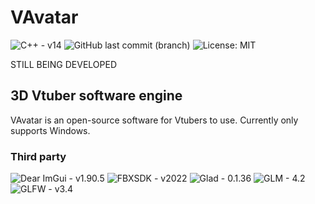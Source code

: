 # VAvatar
![C++ - v14](https://img.shields.io/badge/C++-v14-green?)
![GitHub last commit (branch)](https://img.shields.io/github/last-commit/TxbiG/VAvatar?color=green)
![License: MIT](https://img.shields.io/badge/License-MIT-green.svg)

STILL BEING DEVELOPED

## 3D Vtuber software engine
VAvatar is an open-source software for Vtubers to use.
Currently only supports Windows.

### Third party
![Dear ImGui - v1.90.5](https://img.shields.io/badge/Dear_ImGui_v1.90.5-1BB76E)
![FBXSDK - v2022](https://img.shields.io/badge/FBXSDK-v2022-green?)
![Glad - 0.1.36](https://img.shields.io/badge/Glad-v0.1.36-5586A4)
![GLM - 4.2](https://img.shields.io/badge/GLM-v4.2-CA6201)
![GLFW - v3.4](https://img.shields.io/badge/GLFW-v3.4-CA6201)
